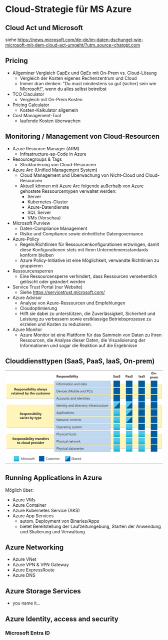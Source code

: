 # Cloud-Strategie für MS Azure


## Cloud Act und Microsoft

siehe https://news.microsoft.com/de-de/im-daten-dschungel-wie-microsoft-mit-dem-cloud-act-umgeht/?utm_source=chatgpt.com

##  Pricing
- Allgeminer Vergleich CapEx und OpEx mit On-Prem vs. Cloud-Lösung
    - Vergleich der Kosten eigenes Rechenzentrum und Cloud
    - Immer dran denken: "Du must mindestens so gut (sicher) sein wie Microsoft!", wenn du alles selbst betreibst
- TCO Claculator
    - Vergleich mit On-Prem Kosten
- Pricing Calculator
    - Kosten-Kalkulator allgemein
- Cost Management-Tool
    - laufende Kosten überwachen

##  Monitoring / Management von Cloud-Resourcen
- Azure Resource Manager (ARM)
    - Infrastructure-as-Code in Azure
- Resourcegroups & Tags
    - Strukturierung von Cloud-Resourcen
- Azure Arc (Unified Management System)
    - Cloud Management und Überwachung von Nicht-Cloud und Cloud-Resourcen
    - Aktuell können mit Azure Arc folgende außerhalb von Azure gehostete Ressourcentypen verwaltet werden:
        - Server
        - Kubernetes-Cluster
        - Azure-Datendienste
        - SQL Server
        - VMs (Vorschau)
- Microsoft Purview 
    - Daten-Compliance Management
    - Risiko und Compliance sowie einheitliche Datengovernance
- Azure-Policy
    - Regeln/Richtlinien für Ressourcenkonfigurationen erzwingen, damit diese Konfigurationen stets mit Ihren Unternehmensstandards konform bleiben
    - Azure Policy-Initiative ist eine Möglichkeit, verwandte Richtlinien zu gruppieren
- Ressourcensperren
    - Eine Ressourcensperre verhindert, dass Ressourcen versehentlich gelöscht oder geändert werden
- Service Trust Portal (nur Website)
    - Siehe https://servicetrust.microsoft.com/ 
- Azure Advisor
    - Analyse von Azure-Ressourcen und Empfehlungen 
    - Cloudoptimierung
    - Hilft sie dabei zu unterstützen, die Zuverlässigkeit, Sicherheit und Leistung zu verbessern sowie erstklassige Betriebsprozesse zu erzielen und Kosten zu reduzieren.
- Azure Monitor
    - Azure Monitor ist eine Plattform für das Sammeln von Daten zu Ihren Ressourcen, die Analyse dieser Daten, die Visualisierung der Informationen und sogar die Reaktion auf die Ergebnisse


## Clouddiensttypen (SaaS, PaaS, IaaS, On-prem)

![alt text](image.png)

##  Running Applications in Azure

Möglich über:

- Azure VMs
- Azure Container
- Azure Kubernetes Service (AKS) 
- Azure App Services
    - autom. Deployment von Binaries/Apps
    - bietet Bereitstellung der Laufzeitumgebung, Starten der Anwendung und Skalierung und Verwaltung

## Azure Networking
- Azure VNet
- Azure VPN & VPN Gateway
- Azure ExpressRoute
- Azure DNS

## Azure Storage Services

- you name it...

## Azure Identity, access and security

### Microsoft Entra ID

